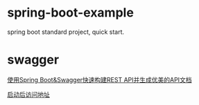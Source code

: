 # spring-boot-example
spring boot standard project, quick start.


# swagger

[使用Spring Boot&Swagger快速构建REST API并生成优美的API文档](http://www.jianshu.com/p/c5cb33ad4305)

[启动后访问地址](http://localhost:8080/swagger-ui.html)